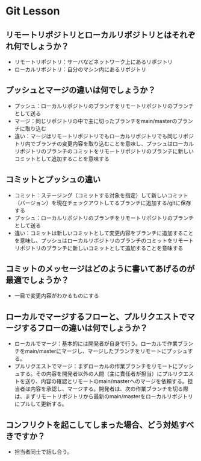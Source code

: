 # Git Lesson

## リモートリポジトリとローカルリポジトリとはそれぞれ何でしょうか？
- リモートリポジトリ：サーバなどネットワーク上にあるリポジトリ
- ローカルリポジトリ：自分のマシン内にあるリポジトリ


## プッシュとマージの違いは何でしょうか？
- プッシュ：ローカルリポジトリのブランチをリモートリポジトリのブランチとして送る
- マージ：同じリポジトリの中で主に切ったブランチをmain/masterのブランチに取り込む
- 違い：マージはリモートリポジトリでもローカルリポジトリでも同じリポジトリ内でブランチの変更内容を取り込むことを意味し、プッシュはローカルリポジトリのブランチのコミットをリモートリポジトリのブランチに新しいコミットとして追加することを意味する
 
## コミットとプッシュの違い
- コミット：ステージング（コミットする対象を指定）して新しいコミット（バージョン）を現在チェックアウトしてるブランチに追加する/gitに保存する
- プッシュ：ローカルリポジトリのブランチをリモートリポジトリのブランチとして送る
- 違い：コミットは新しいコミットとして変更内容をブランチに追加することを意味し、プッシュはローカルリポジトリのブランチのコミットをリモートリポジトリのブランチに新しいコミットとして追加することを意味する


## コミットのメッセージはどのように書いてあげるのが最適でしょうか？
- 一目で変更内容がわかるものにする


## ローカルでマージするフローと、プルリクエストでマージするフローの違いは何でしょうか？
- ローカルでマージ：基本的には開発者が自身で行う。ローカルで作業ブランチをmain/masterにマージし、マージしたブランチをリモートにプッシュする。
- プルリクエストでマージ：まずローカルの作業ブランチをリモートにプッシュする。その内容を開発者以外の人間（主に責任者が担当）にプルリクエストを送り、内容の確認とリモートのmain/masterへのマージを依頼する。担当者は内容を承認し、マージする。開発者は、次の作業ブランチを切る際は、まずリモートリポジトリから最新のmain/masterをローカルリポジトリにプルして更新する。


## コンフリクトを起こしてしまった場合、どう対処すべきですか？
- 担当者同士で話し合う。